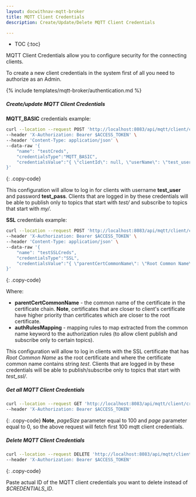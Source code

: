 ```yaml
---
layout: docwithnav-mqtt-broker
title: MQTT Client Credentials
description: Create/Update/Delete MQTT Client Credentials

---
```


* TOC
{:toc}

MQTT Client Credentials allow you to configure security for the connecting clients.

To create a new client credentials in the system first of all you need to authorize as an Admin.

{% include templates/mqtt-broker/authentication.md %}

##### Create/update MQTT Client Credentials

**MQTT_BASIC** credentials example:

```bash
curl --location --request POST 'http://localhost:8083/api/mqtt/client/credentials' \
--header 'X-Authorization: Bearer $ACCESS_TOKEN' \
--header 'Content-Type: application/json' \
--data-raw '{
    "name": "testCreds",
    "credentialsType":"MQTT_BASIC",
    "credentialsValue":"{ \"clientId\": null, \"userName\": \"test_user\", \"password\": \"test_pass\", \"authRules\": { \"pubAuthRulePatterns\": [\"test\/.*\"], \"subAuthRulePatterns\": [\"my\/.*\"] } }"
}'
```
{: .copy-code}

This configuration will allow to log in for clients with username **test_user** and password **test_pass**.
Clients that are logged in by these credentials will be able to publish only to topics that start with _test/_ and subscribe to topics that start with _my/_.

**SSL** credentials example:

```bash
curl --location --request POST 'http://localhost:8083/api/mqtt/client/credentials' \
--header 'X-Authorization: Bearer $ACCESS_TOKEN' \
--header 'Content-Type: application/json' \
--data-raw '{
    "name": "testSSLCreds",
    "credentialsType":"SSL",
    "credentialsValue":"{ \"parentCertCommonName\": \"Root Common Name\", \"authRulesMapping\": { \"test\": { \"pubAuthRulePatterns\": [\"test_ssl\/.*\"], \"subAuthRulePatterns\": [\"test_ssl\/.*\"] } } }"
}'
```
{: .copy-code}

Where:
- **parentCertCommonName** - the common name of the certificate in the certificate chain.
  **Note**, certificates that are closer to client's certificate have higher priority than certificates which are closer to the root certificate.
- **authRulesMapping** - mapping rules to map extracted from the common name keyword to the authorization rules (to allow client publish and subscribe only to certain topics).

This configuration will allow to log in clients with the SSL certificate that has _Root Common Name_ as the root certificate and where the certificate common name contains string _test_.
Clients that are logged in by these credentials will be able to publish/subscribe only to topics that start with _test_ssl/_.

##### Get all MQTT Client Credentials

```bash
curl --location --request GET 'http://localhost:8083/api/mqtt/client/credentials?pageSize=100&page=0' \
--header 'X-Authorization: Bearer $ACCESS_TOKEN'
```
{: .copy-code}
**Note**, _pageSize_ parameter equal to 100 and _page_ parameter equal to 0, so the above request will fetch first 100 mqtt client credentials.

##### Delete MQTT Client Credentials

```bash
curl --location --request DELETE 'http://localhost:8083/api/mqtt/client/credentials/$CREDENTIALS_ID' \
--header 'X-Authorization: Bearer $ACCESS_TOKEN'
```
{: .copy-code}

Paste actual ID of the MQTT client credentials you want to delete instead of <i>$CREDENTIALS_ID</i>.